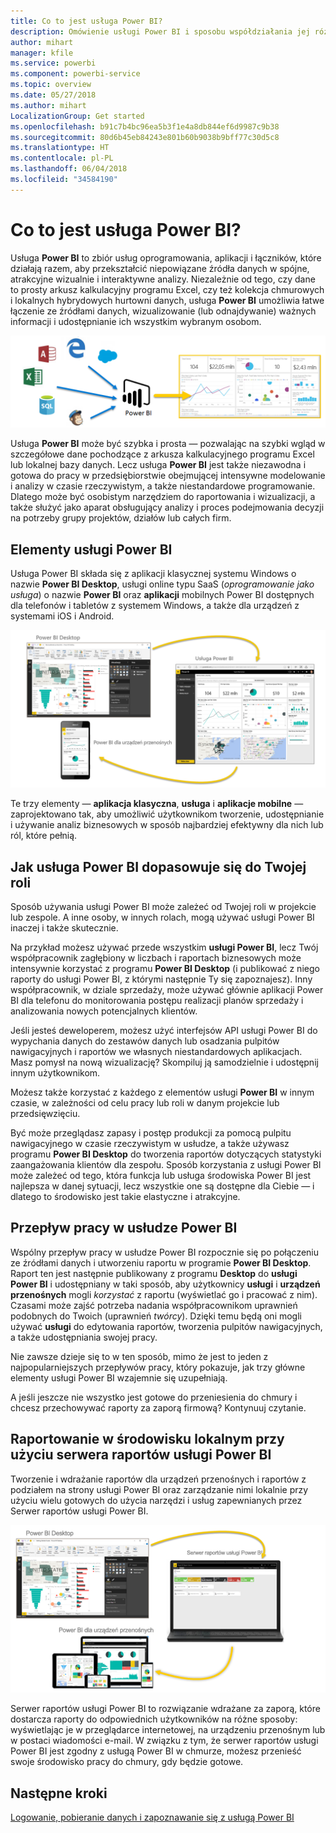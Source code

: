 ```yaml
---
title: Co to jest usługa Power BI?
description: Omówienie usługi Power BI i sposobu współdziałania jej różnych elementów — programu Power BI Desktop, usługi Power BI, usługi Power BI dla urządzeń przenośnych i serwera raportów.
author: mihart
manager: kfile
ms.service: powerbi
ms.component: powerbi-service
ms.topic: overview
ms.date: 05/27/2018
ms.author: mihart
LocalizationGroup: Get started
ms.openlocfilehash: b91c7b4bc96ea5b3f1e4a8db844ef6d9987c9b38
ms.sourcegitcommit: 80d6b45eb84243e801b60b9038b9bff77c30d5c8
ms.translationtype: HT
ms.contentlocale: pl-PL
ms.lasthandoff: 06/04/2018
ms.locfileid: "34584190"
---
```

# <a name="what-is-power-bi"></a>Co to jest usługa Power BI?
Usługa **Power BI** to zbiór usług oprogramowania, aplikacji i łączników, które działają razem, aby przekształcić niepowiązane źródła danych w spójne, atrakcyjne wizualnie i interaktywne analizy. Niezależnie od tego, czy dane to prosty arkusz kalkulacyjny programu Excel, czy też kolekcja chmurowych i lokalnych hybrydowych hurtowni danych, usługa **Power BI** umożliwia łatwe łączenie ze źródłami danych, wizualizowanie (lub odnajdywanie) ważnych informacji i udostępnianie ich wszystkim wybranym osobom.

![](media/power-bi-overview/c0a0_1.png)

Usługa **Power BI** może być szybka i prosta — pozwalając na szybki wgląd w szczegółowe dane pochodzące z arkusza kalkulacyjnego programu Excel lub lokalnej bazy danych. Lecz usługa **Power BI** jest także niezawodna i gotowa do pracy w przedsiębiorstwie obejmującej intensywne modelowanie i analizy w czasie rzeczywistym, a także niestandardowe programowanie. Dlatego może być osobistym narzędziem do raportowania i wizualizacji, a także służyć jako aparat obsługujący analizy i proces podejmowania decyzji na potrzeby grupy projektów, działów lub całych firm.

## <a name="the-parts-of-power-bi"></a>Elementy usługi Power BI
Usługa Power BI składa się z aplikacji klasycznej systemu Windows o nazwie **Power BI Desktop**, usługi online typu SaaS (*oprogramowanie jako usługa*) o nazwie **Power BI** oraz **aplikacji** mobilnych Power BI dostępnych dla telefonów i tabletów z systemem Windows, a także dla urządzeń z systemami iOS i Android.

![](media/power-bi-overview/c0a0_2.png)

Te trzy elementy — **aplikacja klasyczna**, **usługa** i **aplikacje mobilne** — zaprojektowano tak, aby umożliwić użytkownikom tworzenie, udostępnianie i używanie analiz biznesowych w sposób najbardziej efektywny dla nich lub ról, które pełnią.

## <a name="how-power-bi-matches-your-role"></a>Jak usługa Power BI dopasowuje się do Twojej roli
Sposób używania usługi Power BI może zależeć od Twojej roli w projekcie lub zespole. A inne osoby, w innych rolach, mogą używać usługi Power BI inaczej i także skutecznie.

Na przykład możesz używać przede wszystkim **usługi Power BI**, lecz Twój współpracownik zagłębiony w liczbach i raportach biznesowych może intensywnie korzystać z programu **Power BI Desktop** (i publikować z niego raporty do usługi Power BI, z którymi następnie Ty się zapoznajesz). Inny współpracownik, w dziale sprzedaży, może używać głównie aplikacji Power BI dla telefonu do monitorowania postępu realizacji planów sprzedaży i analizowania nowych potencjalnych klientów.

Jeśli jesteś deweloperem, możesz użyć interfejsów API usługi Power BI do wypychania danych do zestawów danych lub osadzania pulpitów nawigacyjnych i raportów we własnych niestandardowych aplikacjach. Masz pomysł na nową wizualizację? Skompiluj ją samodzielnie i udostępnij innym użytkownikom.  

Możesz także korzystać z każdego z elementów usługi **Power BI** w innym czasie, w zależności od celu pracy lub roli w danym projekcie lub przedsięwzięciu.

Być może przeglądasz zapasy i postęp produkcji za pomocą pulpitu nawigacyjnego w czasie rzeczywistym w usłudze, a także używasz programu **Power BI Desktop** do tworzenia raportów dotyczących statystyki zaangażowania klientów dla zespołu. Sposób korzystania z usługi Power BI może zależeć od tego, która funkcja lub usługa środowiska Power BI jest najlepsza w danej sytuacji, lecz wszystkie one są dostępne dla Ciebie — i dlatego to środowisko jest takie elastyczne i atrakcyjne.

## <a name="the-flow-of-work-in-power-bi"></a>Przepływ pracy w usłudze Power BI
Wspólny przepływ pracy w usłudze Power BI rozpocznie się po połączeniu ze źródłami danych i utworzeniu raportu w programie **Power BI Desktop**. Raport ten jest następnie publikowany z programu **Desktop** do **usługi Power BI** i udostępniany w taki sposób, aby użytkownicy **usługi** i **urządzeń przenośnych** mogli *korzystać* z raportu (wyświetlać go i pracować z nim). Czasami może zajść potrzeba nadania współpracownikom uprawnień podobnych do Twoich (uprawnień *twórcy*). Dzięki temu będą oni mogli używać **usługi** do edytowania raportów, tworzenia pulpitów nawigacyjnych, a także udostępniania swojej pracy.

Nie zawsze dzieje się to w ten sposób, mimo że jest to jeden z najpopularniejszych przepływów pracy, który pokazuje, jak trzy główne elementy usługi Power BI wzajemnie się uzupełniają.

A jeśli jeszcze nie wszystko jest gotowe do przeniesienia do chmury i chcesz przechowywać raporty za zaporą firmową?  Kontynuuj czytanie.

## <a name="on-premises-reporting-with-power-bi-report-server"></a>Raportowanie w środowisku lokalnym przy użyciu serwera raportów usługi Power BI
Tworzenie i wdrażanie raportów dla urządzeń przenośnych i raportów z podziałem na strony usługi Power BI oraz zarządzanie nimi lokalnie przy użyciu wielu gotowych do użycia narzędzi i usług zapewnianych przez Serwer raportów usługi Power BI.

![](media/power-bi-overview/power-bi-report-server2.png)

Serwer raportów usługi Power BI to rozwiązanie wdrażane za zaporą, które dostarcza raporty do odpowiednich użytkowników na różne sposoby: wyświetlając je w przeglądarce internetowej, na urządzeniu przenośnym lub w postaci wiadomości e-mail. W związku z tym, że serwer raportów usługi Power BI jest zgodny z usługą Power BI w chmurze, możesz przenieść swoje środowisko pracy do chmury, gdy będzie gotowe. 

## <a name="next-steps"></a>Następne kroki
[Logowanie, pobieranie danych i zapoznawanie się z usługą Power BI](service-the-new-power-bi-experience.md)
